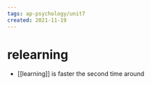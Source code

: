 ```yaml
---
tags: ap-psychology/unit7 
created: 2021-11-19
---
```


# relearning

- [[learning]] is faster the second time around

<!---->
